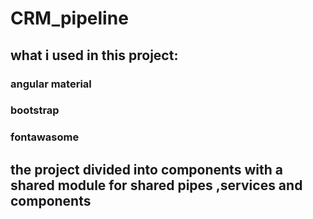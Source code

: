 # CRM_pipeline
## what i used in this project:
### angular material
### bootstrap
### fontawasome
## the project divided into components with a shared module for shared pipes ,services and components
